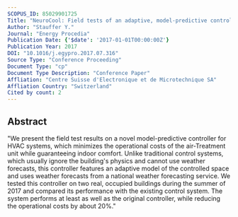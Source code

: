 ```yaml
---
SCOPUS_ID: 85029901725
Title: "NeuroCool: Field tests of an adaptive, model-predictive controller for HVAC systems"
Author: "Stauffer Y."
Journal: "Energy Procedia"
Publication Date: {'$date': '2017-01-01T00:00:00Z'}
Publication Year: 2017
DOI: "10.1016/j.egypro.2017.07.316"
Source Type: "Conference Proceeding"
Document Type: "cp"
Document Type Description: "Conference Paper"
Affliation: "Centre Suisse d'Electronique et de Microtechnique SA"
Affliation Country: "Switzerland"
Cited by count: 2
---
```


## Abstract
"We present the field test results on a novel model-predictive controller for HVAC systems, which minimizes the operational costs of the air-Treatment unit while guaranteeing indoor comfort. Unlike traditional control systems, which usually ignore the building's physics and cannot use weather forecasts, this controller features an adaptive model of the controlled space and uses weather forecasts from a national weather forecasting service. We tested this controller on two real, occupied buildings during the summer of 2017 and compared its performance with the existing control system. The system performs at least as well as the original controller, while reducing the operational costs by about 20%."
